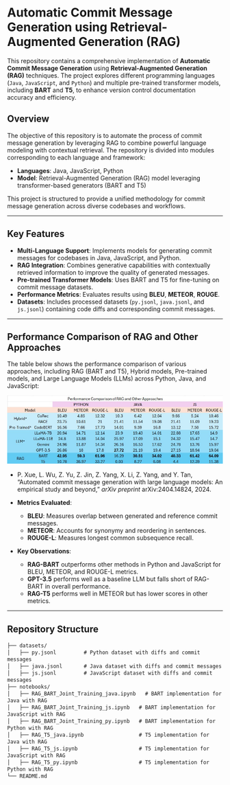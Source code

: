 # Automatic Commit Message Generation using Retrieval-Augmented Generation (RAG)

This repository contains a comprehensive implementation of **Automatic Commit Message Generation** using **Retrieval-Augmented Generation (RAG)** techniques. The project explores different programming languages (`Java`, `JavaScript`, and `Python`) and multiple pre-trained transformer models, including **BART** and **T5**, to enhance version control documentation accuracy and efficiency.

## Overview

The objective of this repository is to automate the process of commit message generation by leveraging RAG to combine powerful language modeling with contextual retrieval. The repository is divided into modules corresponding to each language and framework:

- **Languages**: Java, JavaScript, Python
- **Model**: Retrieval-Augmented Generation (RAG) model leveraging transformer-based generators (BART and T5)

This project is structured to provide a unified methodology for commit message generation across diverse codebases and workflows.

---

## Key Features

- **Multi-Language Support**: Implements models for generating commit messages for codebases in Java, JavaScript, and Python.
- **RAG Integration**: Combines generative capabilities with contextually retrieved information to improve the quality of generated messages.
- **Pre-trained Transformer Models**: Uses BART and T5 for fine-tuning on commit message datasets.
- **Performance Metrics**: Evaluates results using **BLEU**, **METEOR**, **ROUGE**.
- **Datasets**: Includes processed datasets (`py.jsonl`, `java.jsonl`, and `js.jsonl`) containing code diffs and corresponding commit messages.

---
## Performance Comparison of RAG and Other Approaches

The table below shows the performance comparison of various approaches, including RAG (BART and T5), Hybrid models, Pre-trained models, and Large Language Models (LLMs) across Python, Java, and JavaScript:

![Performance Comparison Table](Result.png)

* P. Xue, L. Wu, Z. Yu, Z. Jin, Z. Yang, X. Li, Z. Yang, and Y. Tan, “Automated commit message generation with large language models: An empirical study and beyond,” *arXiv preprint* arXiv:2404.14824, 2024.

- **Metrics Evaluated**:
  - **BLEU**: Measures overlap between generated and reference commit messages.
  - **METEOR**: Accounts for synonymy and reordering in sentences.
  - **ROUGE-L**: Measures longest common subsequence recall.

- **Key Observations**:
  - **RAG-BART** outperforms other methods in Python and JavaScript for BLEU, METEOR, and ROUGE-L metrics.
  - **GPT-3.5** performs well as a baseline LLM but falls short of RAG-BART in overall performance.
  - **RAG-T5** performs well in METEOR but has lower scores in other metrics.
---
## Repository Structure

```plaintext
├── datasets/
│   ├── py.jsonl         # Python dataset with diffs and commit messages
│   ├── java.jsonl       # Java dataset with diffs and commit messages
│   ├── js.jsonl         # JavaScript dataset with diffs and commit messages
├── notebooks/
│   ├── RAG_BART_Joint_Training_java.ipynb   # BART implementation for Java with RAG
│   ├── RAG_BART_Joint_Training_js.ipynb   # BART implementation for JavaScript with RAG
│   ├── RAG_BART_Joint_Training_py.ipynb   # BART implementation for Python with RAG
│   ├── RAG_T5_java.ipynb                  # T5 implementation for Java with RAG
│   ├── RAG_T5_js.ipynb                    # T5 implementation for JavaScript with RAG
│   ├── RAG_T5_py.ipynb                    # T5 implementation for Python with RAG
└── README.md
